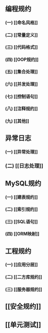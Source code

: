 ## 编程规约
#### (一) [[命名风格]]
#### (二) [[常量定义]]
#### (三) [[代码格式]]
#### (四) [[OOP规约]]
#### (五) [[集合处理]]
#### (六) [[并发处理]]
#### (七) [[控制语句]]
#### (八) [[注释规约]]
#### (九) [[其他]]

## 异常日志
#### (一) [[异常处理]]
### (二) [[日志处理]]


## MySQL规约
#### (一) [[建表规约]]
#### (二) [[索引规约]]
#### (三) [[SQL语句]]
#### (四) [[ORM映射]]


## 工程规约
#### (一) [[应用分层]]

#### (二) [[二方库规约]]
#### (三) [[服务器规约]]

## [[安全规约]]
## [[单元测试]]

